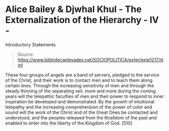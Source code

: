 # Alice Bailey & Djwhal Khul - The Externalization of the Hierarchy - IV -
Introductory Statements

> Source: https://www.bibliotecapleyades.net/SOCIOPOLITICA/exter/exte1217.html

These four groups of angels are a band of servers, pledged to the service of the Christ, and their work is to contact men and to teach them along certain lines.
Through the increasing sensitivity of men and through the steady thinning of the separating veil, more and more during the coming years will the telepathic faculties of men and their power to respond to inner inspiration be developed and demonstrated. By the growth of intuitional telepathy and the increasing comprehension of the power of color and sound will the work of the Christ and of the Great Ones be contacted and understood, and the peoples released from the thralldom of the past and enabled to enter into the liberty of the Kingdom of God. [510]

